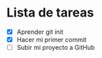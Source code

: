 # Lista de tareas

- [x] Aprender git init
- [x] Hacer mi primer commit
- [ ] Subir mi proyecto a GitHub